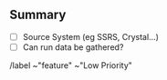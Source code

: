 ## Summary

- [ ] Source System (eg SSRS, Crystal...)
- [ ] Can run data be gathered?

/label ~"feature" ~"Low Priority"